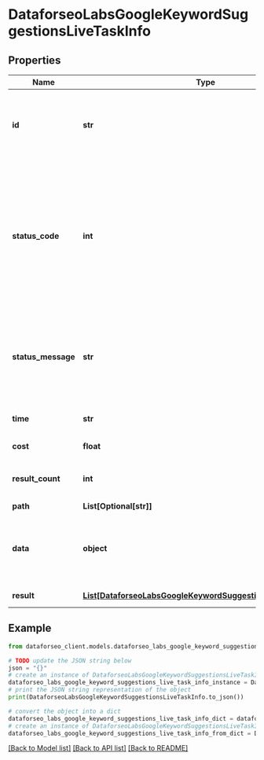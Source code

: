 # DataforseoLabsGoogleKeywordSuggestionsLiveTaskInfo


## Properties

Name | Type | Description | Notes
------------ | ------------- | ------------- | -------------
**id** | **str** | task identifier unique task identifier in our system in the UUID format | [optional] 
**status_code** | **int** | status code of the task generated by DataForSEO, can be within the following range: 10000-60000 you can find the full list of the response codes here | [optional] 
**status_message** | **str** | informational message of the task you can find the full list of general informational messages here | [optional] 
**time** | **str** | execution time, seconds | [optional] 
**cost** | **float** | total tasks cost, USD | [optional] 
**result_count** | **int** | number of elements in the result array | [optional] 
**path** | **List[Optional[str]]** | URL path | [optional] 
**data** | **object** | contains the same parameters that you specified in the POST request | [optional] 
**result** | [**List[DataforseoLabsGoogleKeywordSuggestionsLiveResultInfo]**](DataforseoLabsGoogleKeywordSuggestionsLiveResultInfo.md) | array of results | [optional] 

## Example

```python
from dataforseo_client.models.dataforseo_labs_google_keyword_suggestions_live_task_info import DataforseoLabsGoogleKeywordSuggestionsLiveTaskInfo

# TODO update the JSON string below
json = "{}"
# create an instance of DataforseoLabsGoogleKeywordSuggestionsLiveTaskInfo from a JSON string
dataforseo_labs_google_keyword_suggestions_live_task_info_instance = DataforseoLabsGoogleKeywordSuggestionsLiveTaskInfo.from_json(json)
# print the JSON string representation of the object
print(DataforseoLabsGoogleKeywordSuggestionsLiveTaskInfo.to_json())

# convert the object into a dict
dataforseo_labs_google_keyword_suggestions_live_task_info_dict = dataforseo_labs_google_keyword_suggestions_live_task_info_instance.to_dict()
# create an instance of DataforseoLabsGoogleKeywordSuggestionsLiveTaskInfo from a dict
dataforseo_labs_google_keyword_suggestions_live_task_info_from_dict = DataforseoLabsGoogleKeywordSuggestionsLiveTaskInfo.from_dict(dataforseo_labs_google_keyword_suggestions_live_task_info_dict)
```
[[Back to Model list]](../README.md#documentation-for-models) [[Back to API list]](../README.md#documentation-for-api-endpoints) [[Back to README]](../README.md)


